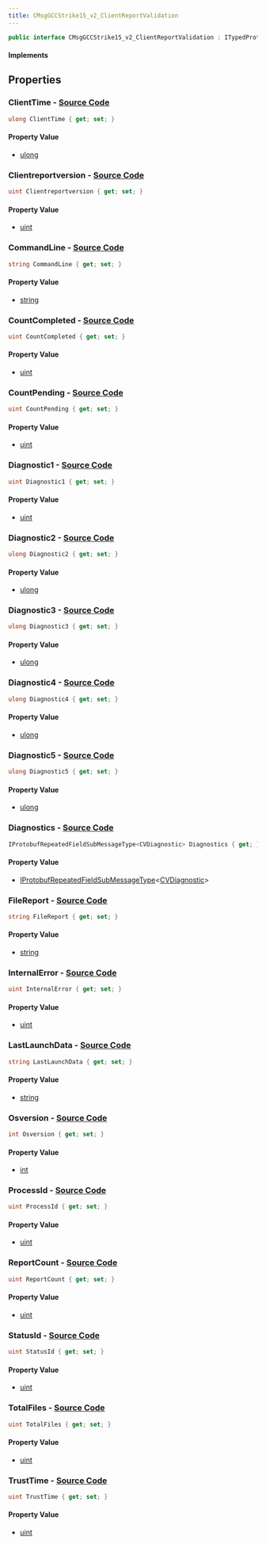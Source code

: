 ```yaml
---
title: CMsgGCCStrike15_v2_ClientReportValidation
---
```


```csharp
public interface CMsgGCCStrike15_v2_ClientReportValidation : ITypedProtobuf<CMsgGCCStrike15_v2_ClientReportValidation>, INativeHandle
```

#### Implements

## Properties

### **ClientTime** - [Source Code](https://github.com/swiftly-solution/swiftlys2/blob/main/managed/src/SwiftlyS2.Generated/Protobufs/Interfaces/CMsgGCCStrike15_v2_ClientReportValidation.cs#L61)

```csharp
ulong ClientTime { get; set; }
```

#### Property Value

- [ulong](https://learn.microsoft.com/dotnet/api/system.uint64)

### **Clientreportversion** - [Source Code](https://github.com/swiftly-solution/swiftlys2/blob/main/managed/src/SwiftlyS2.Generated/Protobufs/Interfaces/CMsgGCCStrike15_v2_ClientReportValidation.cs#L40)

```csharp
uint Clientreportversion { get; set; }
```

#### Property Value

- [uint](https://learn.microsoft.com/dotnet/api/system.uint32)

### **CommandLine** - [Source Code](https://github.com/swiftly-solution/swiftlys2/blob/main/managed/src/SwiftlyS2.Generated/Protobufs/Interfaces/CMsgGCCStrike15_v2_ClientReportValidation.cs#L16)

```csharp
string CommandLine { get; set; }
```

#### Property Value

- [string](https://learn.microsoft.com/dotnet/api/system.string)

### **CountCompleted** - [Source Code](https://github.com/swiftly-solution/swiftlys2/blob/main/managed/src/SwiftlyS2.Generated/Protobufs/Interfaces/CMsgGCCStrike15_v2_ClientReportValidation.cs#L31)

```csharp
uint CountCompleted { get; set; }
```

#### Property Value

- [uint](https://learn.microsoft.com/dotnet/api/system.uint32)

### **CountPending** - [Source Code](https://github.com/swiftly-solution/swiftlys2/blob/main/managed/src/SwiftlyS2.Generated/Protobufs/Interfaces/CMsgGCCStrike15_v2_ClientReportValidation.cs#L28)

```csharp
uint CountPending { get; set; }
```

#### Property Value

- [uint](https://learn.microsoft.com/dotnet/api/system.uint32)

### **Diagnostic1** - [Source Code](https://github.com/swiftly-solution/swiftlys2/blob/main/managed/src/SwiftlyS2.Generated/Protobufs/Interfaces/CMsgGCCStrike15_v2_ClientReportValidation.cs#L46)

```csharp
uint Diagnostic1 { get; set; }
```

#### Property Value

- [uint](https://learn.microsoft.com/dotnet/api/system.uint32)

### **Diagnostic2** - [Source Code](https://github.com/swiftly-solution/swiftlys2/blob/main/managed/src/SwiftlyS2.Generated/Protobufs/Interfaces/CMsgGCCStrike15_v2_ClientReportValidation.cs#L49)

```csharp
ulong Diagnostic2 { get; set; }
```

#### Property Value

- [ulong](https://learn.microsoft.com/dotnet/api/system.uint64)

### **Diagnostic3** - [Source Code](https://github.com/swiftly-solution/swiftlys2/blob/main/managed/src/SwiftlyS2.Generated/Protobufs/Interfaces/CMsgGCCStrike15_v2_ClientReportValidation.cs#L52)

```csharp
ulong Diagnostic3 { get; set; }
```

#### Property Value

- [ulong](https://learn.microsoft.com/dotnet/api/system.uint64)

### **Diagnostic4** - [Source Code](https://github.com/swiftly-solution/swiftlys2/blob/main/managed/src/SwiftlyS2.Generated/Protobufs/Interfaces/CMsgGCCStrike15_v2_ClientReportValidation.cs#L64)

```csharp
ulong Diagnostic4 { get; set; }
```

#### Property Value

- [ulong](https://learn.microsoft.com/dotnet/api/system.uint64)

### **Diagnostic5** - [Source Code](https://github.com/swiftly-solution/swiftlys2/blob/main/managed/src/SwiftlyS2.Generated/Protobufs/Interfaces/CMsgGCCStrike15_v2_ClientReportValidation.cs#L67)

```csharp
ulong Diagnostic5 { get; set; }
```

#### Property Value

- [ulong](https://learn.microsoft.com/dotnet/api/system.uint64)

### **Diagnostics** - [Source Code](https://github.com/swiftly-solution/swiftlys2/blob/main/managed/src/SwiftlyS2.Generated/Protobufs/Interfaces/CMsgGCCStrike15_v2_ClientReportValidation.cs#L70)

```csharp
IProtobufRepeatedFieldSubMessageType<CVDiagnostic> Diagnostics { get; }
```

#### Property Value

- [IProtobufRepeatedFieldSubMessageType](/docs/api/shared/netmessages/iprotobufrepeatedfieldsubmessagetype-1)<[CVDiagnostic](/docs/api/shared/protobufdefinitions/cvdiagnostic)>

### **FileReport** - [Source Code](https://github.com/swiftly-solution/swiftlys2/blob/main/managed/src/SwiftlyS2.Generated/Protobufs/Interfaces/CMsgGCCStrike15_v2_ClientReportValidation.cs#L13)

```csharp
string FileReport { get; set; }
```

#### Property Value

- [string](https://learn.microsoft.com/dotnet/api/system.string)

### **InternalError** - [Source Code](https://github.com/swiftly-solution/swiftlys2/blob/main/managed/src/SwiftlyS2.Generated/Protobufs/Interfaces/CMsgGCCStrike15_v2_ClientReportValidation.cs#L22)

```csharp
uint InternalError { get; set; }
```

#### Property Value

- [uint](https://learn.microsoft.com/dotnet/api/system.uint32)

### **LastLaunchData** - [Source Code](https://github.com/swiftly-solution/swiftlys2/blob/main/managed/src/SwiftlyS2.Generated/Protobufs/Interfaces/CMsgGCCStrike15_v2_ClientReportValidation.cs#L55)

```csharp
string LastLaunchData { get; set; }
```

#### Property Value

- [string](https://learn.microsoft.com/dotnet/api/system.string)

### **Osversion** - [Source Code](https://github.com/swiftly-solution/swiftlys2/blob/main/managed/src/SwiftlyS2.Generated/Protobufs/Interfaces/CMsgGCCStrike15_v2_ClientReportValidation.cs#L37)

```csharp
int Osversion { get; set; }
```

#### Property Value

- [int](https://learn.microsoft.com/dotnet/api/system.int32)

### **ProcessId** - [Source Code](https://github.com/swiftly-solution/swiftlys2/blob/main/managed/src/SwiftlyS2.Generated/Protobufs/Interfaces/CMsgGCCStrike15_v2_ClientReportValidation.cs#L34)

```csharp
uint ProcessId { get; set; }
```

#### Property Value

- [uint](https://learn.microsoft.com/dotnet/api/system.uint32)

### **ReportCount** - [Source Code](https://github.com/swiftly-solution/swiftlys2/blob/main/managed/src/SwiftlyS2.Generated/Protobufs/Interfaces/CMsgGCCStrike15_v2_ClientReportValidation.cs#L58)

```csharp
uint ReportCount { get; set; }
```

#### Property Value

- [uint](https://learn.microsoft.com/dotnet/api/system.uint32)

### **StatusId** - [Source Code](https://github.com/swiftly-solution/swiftlys2/blob/main/managed/src/SwiftlyS2.Generated/Protobufs/Interfaces/CMsgGCCStrike15_v2_ClientReportValidation.cs#L43)

```csharp
uint StatusId { get; set; }
```

#### Property Value

- [uint](https://learn.microsoft.com/dotnet/api/system.uint32)

### **TotalFiles** - [Source Code](https://github.com/swiftly-solution/swiftlys2/blob/main/managed/src/SwiftlyS2.Generated/Protobufs/Interfaces/CMsgGCCStrike15_v2_ClientReportValidation.cs#L19)

```csharp
uint TotalFiles { get; set; }
```

#### Property Value

- [uint](https://learn.microsoft.com/dotnet/api/system.uint32)

### **TrustTime** - [Source Code](https://github.com/swiftly-solution/swiftlys2/blob/main/managed/src/SwiftlyS2.Generated/Protobufs/Interfaces/CMsgGCCStrike15_v2_ClientReportValidation.cs#L25)

```csharp
uint TrustTime { get; set; }
```

#### Property Value

- [uint](https://learn.microsoft.com/dotnet/api/system.uint32)

